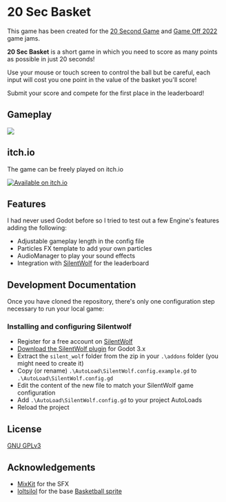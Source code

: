 
# 20 Sec Basket

This game has been created for the [20 Second Game](https://itch.io/jam/20-second-game-jam) and [Game Off 2022](https://itch.io/jam/game-off-2022) game jams.

**20 Sec Basket** is a short game in which you need to score as many points as possible in just 20 seconds!

Use your mouse or touch screen to control the ball but be careful, each input will cost you one point in the value of the basket you'll score!

Submit your score and compete for the first place in the leaderboard!


## Gameplay

![](https://media.giphy.com/media/WSBlwsKrAfMcYrrYCE/giphy.gif)


## itch.io

The game can be freely played on itch.io

[![Available on itch.io](http://jessemillar.github.io/available-on-itchio-badge/badge-bw.png)](https://katnipdev.itch.io/20-second-basket)
## Features

I had never used Godot before so I tried to test out a few Engine's features adding the following:

- Adjustable gameplay length in the config file
- Particles FX template to add your own particles
- AudioManager to play your sound effects
- Integration with [SilentWolf](https://silentwolf.com/) for the leaderboard

## Development Documentation

Once you have cloned the repository, there's only one configuration step necessary to run your local game:

### Installing and configuring Silentwolf

- Register for a free account on [SilentWolf](https://silentwolf.com/)
- [Download the SilentWolf plugin](https://silentwolf.com/download) for Godot 3.x
- Extract the `silent_wolf` folder from the zip in your `.\addons` folder (you might need to create it)
- Copy (or rename) `.\AutoLoad\SilentWolf.config.example.gd` to `.\AutoLoad\SilentWolf.config.gd`
- Edit the content of the new file to match your SilentWolf game configuration
- Add `.\AutoLoad\SilentWolf.config.gd` to your project AutoLoads
- Reload the project

## License

[GNU GPLv3](https://choosealicense.com/licenses/gpl-3.0/)


## Acknowledgements

 - [MixKit](https://mixkit.co/free-sound-effects/basketball/) for the SFX
 - [loltsilol](https://opengameart.org/users/loltsilol) for the base [Basketball sprite](https://opengameart.org/content/basketball-0)

